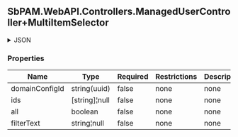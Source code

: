 
<h2 id="tocS_SbPAM.WebAPI.Controllers.ManagedUserController+MultiItemSelector">SbPAM.WebAPI.Controllers.ManagedUserController+MultiItemSelector</h2>

<a id="schemasbpam.webapi.controllers.managedusercontroller+multiitemselector"></a>
<a id="schema_SbPAM.WebAPI.Controllers.ManagedUserController+MultiItemSelector"></a>
<a id="tocSsbpam.webapi.controllers.managedusercontroller+multiitemselector"></a>
<a id="tocssbpam.webapi.controllers.managedusercontroller+multiitemselector"></a>

<details><summary>JSON</summary>


```json
{
  "domainConfigId": "0ef2a0ae-0442-42e8-9ed5-4a4ed3f7578e",
  "ids": [
    "497f6eca-6276-4993-bfeb-53cbbbba6f08"
  ],
  "all": true,
  "filterText": "string"
}

```


</details>

### Properties

|Name|Type|Required|Restrictions|Description|
|---|---|---|---|---|
|domainConfigId|string(uuid)|false|none|none|
|ids|[string]¦null|false|none|none|
|all|boolean|false|none|none|
|filterText|string¦null|false|none|none|


